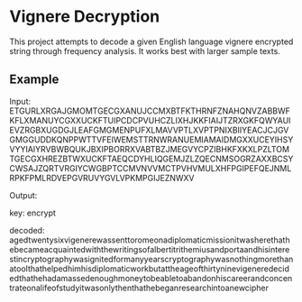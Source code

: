 # Vignere Decryption

This project attempts to decode a given English language vignere encrypted string through frequency analysis.
It works best with larger sample texts.

## Example

Input:
ETGURLXRGAJGMOMTGECGXANUJCCMXBTFKTHRNFZNAHQNVZABBWFKFLXMANUYCGXXUCKFTUIPCDCPVUHCZLIXHJKKFIAIJTZRXGKFQWYAUIEVZRGBXUGDGJLEAFGMGMENPUFXLMAVVPTLXVPTPNIXBIIYEACJCJGVGMGGUDDKQNPPWTTVFEIWEMSTTRNWRANUEMIAMAIDMGXXUCEYIHSYVYYIAIYRVBWBQUKJBXIPBORRXVABTBZJMEGVYCPZIBHKFXKXLPZLTOMTGECGXHREZBTWXUCKFTAEQCDYHLIQGEMJZLZQECNMSOGRZAXXBCSYCWSAJZQRTVRGIYCWGBPTCCMVNVVMCTPVHVMULXHFPGIPEFQEJNMLRPKFPMLRDVEPGVRUVYGVLVPKMPGIJEZNWXV

Output:

key:
encrypt

decoded:
agedtwentysixvigenerewassenttoromeonadiplomaticmissionitwasherethathebecameacquaintedwiththewritingsofalbertitrithemiusandportaandhisinterestincryptographywasignitedformanyyearscryptographywasnothingmorethanatoolthathelpedhimhisdiplomaticworkbutattheageofthirtyninevigeneredecidedthathehadamassedenoughmoneytobeabletoabandonhiscareerandconcentrateonalifeofstudyitwasonlythenthathebeganresearchintoanewcipher

